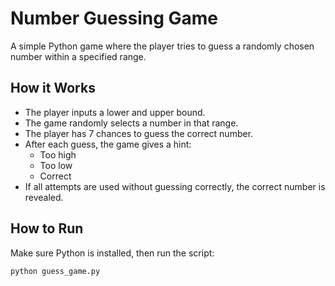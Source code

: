 # Number Guessing Game

A simple Python game where the player tries to guess a randomly chosen number within a specified range.

## How it Works

- The player inputs a lower and upper bound.
- The game randomly selects a number in that range.
- The player has 7 chances to guess the correct number.
- After each guess, the game gives a hint:
  - Too high
  - Too low
  - Correct
- If all attempts are used without guessing correctly, the correct number is revealed.

## How to Run

Make sure Python is installed, then run the script:

```bash
python guess_game.py
